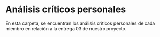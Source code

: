 # Análisis críticos personales

En esta carpeta, se encuentran los análisis críticos personales de cada miembro en relación a la entrega 03 de nuestro proyecto.